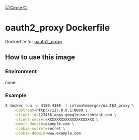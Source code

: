 [![Circle CI](https://circleci.com/gh/IntimateMerger/dockerfile-oauth2_proxy/tree/master.svg?style=svg)](https://circleci.com/gh/IntimateMerger/dockerfile-oauth2_proxy/tree/master)

# oauth2_proxy Dockerfile
Dockerfile for [oauth2_proxy](https://github.com/bitly/oauth2_proxy)

## How to use this image

### Environment

none

### Example

```bash
$ docker run -p 4180:4180 -t intimatemerger/oauth2_proxy \
    -upstream=http://127.0.0.1:8080 \
    -client-id=123456.apps.googleusercontent.com \
    -client-secret=XXXXXXXXXXXXXXXXXXXXX \
    -email-domain=example.com \
    -cookie-secret=secret \
    -cookie-domain=www.example.com
```
